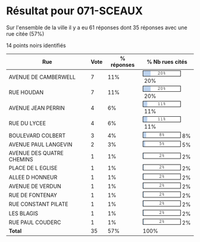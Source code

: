# Résultat pour 071-SCEAUX

Sur l'ensemble de la ville il y a eu 61 réponses dont 35 réponses avec une rue citée (57%)

14 points noirs identifiés

| Rue | Vote | % réponses | % Nb rues cités|
|-----|------|------------|----------------|
| AVENUE DE CAMBERWELL | 7 | 11% | <img src="../../img/bar_20.gif" />&nbsp;20%|
| RUE HOUDAN | 7 | 11% | <img src="../../img/bar_20.gif" />&nbsp;20%|
| AVENUE JEAN PERRIN | 4 | 6% | <img src="../../img/bar_11.gif" />&nbsp;11%|
| RUE DU LYCEE | 4 | 6% | <img src="../../img/bar_11.gif" />&nbsp;11%|
| BOULEVARD COLBERT | 3 | 4% | <img src="../../img/bar_8.gif" />&nbsp;8%|
| AVENUE PAUL LANGEVIN | 2 | 3% | <img src="../../img/bar_5.gif" />&nbsp;5%|
| AVENUE DES QUATRE CHEMINS | 1 | 1% | <img src="../../img/bar_2.gif" />&nbsp;2%|
| PLACE DE L EGLISE | 1 | 1% | <img src="../../img/bar_2.gif" />&nbsp;2%|
| ALLEE D HONNEUR | 1 | 1% | <img src="../../img/bar_2.gif" />&nbsp;2%|
| AVENUE DE VERDUN | 1 | 1% | <img src="../../img/bar_2.gif" />&nbsp;2%|
| RUE DE FONTENAY | 1 | 1% | <img src="../../img/bar_2.gif" />&nbsp;2%|
| RUE CONSTANT PILATE | 1 | 1% | <img src="../../img/bar_2.gif" />&nbsp;2%|
| LES BLAGIS | 1 | 1% | <img src="../../img/bar_2.gif" />&nbsp;2%|
| RUE PAUL COUDERC | 1 | 1% | <img src="../../img/bar_2.gif" />&nbsp;2%|
| **Total** | 35 | 57% | 100%|
